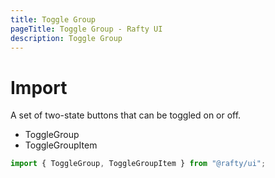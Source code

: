 ```yaml
---
title: Toggle Group
pageTitle: Toggle Group - Rafty UI
description: Toggle Group
---
```


# Import

A set of two-state buttons that can be toggled on or off.

- ToggleGroup
- ToggleGroupItem

```jsx
import { ToggleGroup, ToggleGroupItem } from "@rafty/ui";
```
